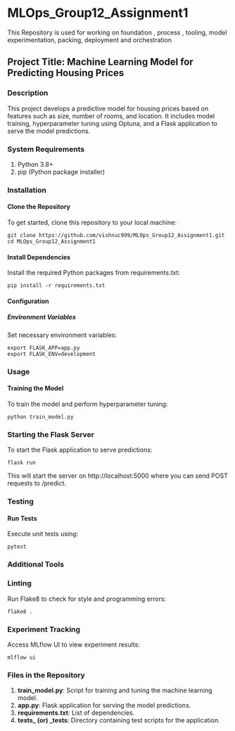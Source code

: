 # MLOps_Group12_Assignment1
This Repository is used for working on foundation , process , tooling, model experimentation, packing, deployment and orchestration

## Project Title: Machine Learning Model for Predicting Housing Prices

### Description
This project develops a predictive model for housing prices based on features such as size, number of rooms, and location. It includes model training, hyperparameter tuning using Optuna, and a Flask application to serve the model predictions.

### System Requirements
1. Python 3.8+
2. pip (Python package installer)

### Installation
#### Clone the Repository
To get started, clone this repository to your local machine:
```
git clone https://github.com/vishnuc999/MLOps_Group12_Assignment1.git
cd MLOps_Group12_Assignment1
```

#### Install Dependencies
Install the required Python packages from requirements.txt:
```
pip install -r requirements.txt
```

#### Configuration
##### Environment Variables
Set necessary environment variables:
```
export FLASK_APP=app.py
export FLASK_ENV=development
```

### Usage
#### Training the Model
To train the model and perform hyperparameter tuning:
```
python train_model.py
```

### Starting the Flask Server
To start the Flask application to serve predictions:
```
flask run
```

This will start the server on http://localhost:5000 where you can send POST requests to /predict.

### Testing
#### Run Tests
Execute unit tests using:
```
pytest
```

### Additional Tools
### Linting
Run Flake8 to check for style and programming errors:
```
flake8 .
```

### Experiment Tracking
Access MLflow UI to view experiment results:
```
mlflow ui
```

### Files in the Repository
1. **train_model.py**: Script for training and tuning the machine learning model.
2. **app.py**: Flask application for serving the model predictions.
3. **requirements.txt**: List of dependencies.
4. **tests_ (or) _tests**: Directory containing test scripts for the application.